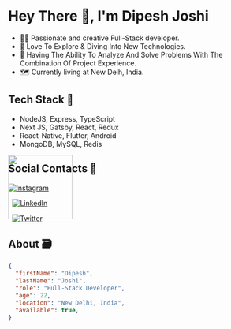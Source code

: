
# Hey There 👋, I'm Dipesh Joshi

- 👨‍💻 Passionate and creative Full-Stack developer. 
- 🚀 Love To Explore & Diving Into New Technologies.
- 🎯 Having The Ability To Analyze And Solve Problems With The Combination Of Project Experience.
- 🗺 Currently living at New Delh, India.

## Tech Stack 🎒

- NodeJS, Express, TypeScript
- Next JS, Gatsby, React, Redux
- React-Native, Flutter, Android
- MongoDB, MySQL, Redis

<img style="position: absolute; align-self: flex-end;" src="https://media.giphy.com/media/1fhj2FW0661V3Nb2Me/giphy.gif" width="130">

## Social Contacts 🤝
<!-- 
<div>
 &nbsp; -->
[![Instagram][insta-shield]][insta-url]
<!--  <a href="https://twitter.com/iKunalmathur" alt="Twitter"><img alt="" src="https://github.com/iKunalmathur/iKunalmathur/blob/master/assets/icons/twitter-line.svg"></a> -->
  &nbsp;
[![LinkedIn][linkedin-shield]][linkedin-url]
<!--   <a href="https://www.linkedin.com/in/joshidipesh12/" alt="Linkedin"><img alt="" src="https://github.com/iKunalmathur/iKunalmathur/blob/master/assets/icons/linkedin-box-line.svg"></a> -->
   &nbsp;
[![Twitter][twitter-shield]][twitter-url]
<!--    <a href="https://instagram.com/iKunalmathur" alt="Instagram"><img alt="" src="https://github.com/iKunalmathur/iKunalmathur/blob/master/assets/icons/instagram-line.svg"></a> -->
<!--     &nbsp; -->
<!--     <a href="https://www.behance.net/ikunalmathur" alt="Behance"><img alt="" src="https://github.com/iKunalmathur/iKunalmathur/blob/master/assets/icons/behance-line.svg"></a> -->
<!--      &nbsp; -->
<!--      <a href="https://dribbble.com/iKunalmathur" alt="Dribbble"><img alt="" src="https://github.com/iKunalmathur/iKunalmathur/blob/master/assets/icons/dribbble-line.svg"></a> -->
<!--       &nbsp; -->
<!--  <div> -->
  
<!-- <br /> -->

<!-- | Sites      | URL |
| :---        |    :---  |
| Portfolio  | https://www.kunalmathur.in |
| Blog  | https://www.blog.devsolo.in | -->

## About 🗃 
  
```json
{
  "firstName": "Dipesh",
  "lastName": "Joshi",
  "role": "Full-Stack Developer",
  "age": 22,
  "location": "New Delhi, India",
  "available": true,
}
```
   
[linkedin-shield]: https://img.shields.io/badge/-LinkedIn-black.svg?style=for-the-badge&logo=linkedin&colorB=555
[linkedin-url]: https://linkedin.com/in/joshidipesh12
[insta-shield]: https://img.shields.io/badge/Instagram-E4405F?style=for-the-badge&logo=instagram&logoColor=white
[insta-url]: https://www.instagram.com/_joshi_dipesh_/
[twitter-shield]: https://img.shields.io/badge/Twitter-1DA1F2?style=for-the-badge&logo=twitter&logoColor=white
[twitter-url]: https://twitter.com/_joshi_dipesh_
